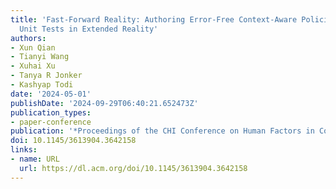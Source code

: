 ```yaml
---
title: 'Fast-Forward Reality: Authoring Error-Free Context-Aware Policies with Real-Time
  Unit Tests in Extended Reality'
authors:
- Xun Qian
- Tianyi Wang
- Xuhai Xu
- Tanya R Jonker
- Kashyap Todi
date: '2024-05-01'
publishDate: '2024-09-29T06:40:21.652473Z'
publication_types:
- paper-conference
publication: '*Proceedings of the CHI Conference on Human Factors in Computing Systems*'
doi: 10.1145/3613904.3642158
links:
- name: URL
  url: https://dl.acm.org/doi/10.1145/3613904.3642158
---
```

